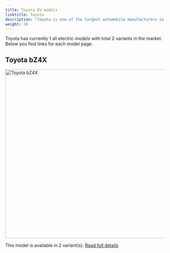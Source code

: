```yaml
---
title: Toyota EV models
linktitle: Toyota
description: "Toyota is one of the largest automobile manufacturers in the world, producing about 10 million vehicles per year. Historycally Toyota has been negative to EV, but launched it first all-electric model in 2022. "
weight: 30
---
```

 Toyota has currently 1 all electric models with total 2 variants in the market. Below you find links for each model page.


## Toyota bZ4X

<a href="bz4x"><img src="https://media.evkx.net/multimedia/models/toyota/bz4x/bz4x_awd/main_1_st.jpg" width="800" height="533" alt="Toyota bZ4X" ></a>

This model is available in 2 variant(s). 
[Read full details](bz4x/)
